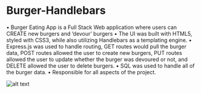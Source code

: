 # Burger-Handlebars

•	Burger Eating App is a Full Stack Web application where users can CREATE new burgers and ‘devour’ burgers 
•	The UI was built with HTML5, styled with CSS3, while also utilizing Handlebars as a templating engine. 
•	Express.js was used to handle routing, GET routes would pull the burger data, POST routes allowed the user to create new burgers, PUT routes allowed the user to update whether the burger was devoured or not, and DELETE allowed the user to delete burgers. 
•	SQL was used to handle all of the burger data. 
•	Responsible for all aspects of the project. 


![alt text](https://github.com/CLDavis15/Burger-Handlebars/public/assets/img/screen-shot.jpeg)
